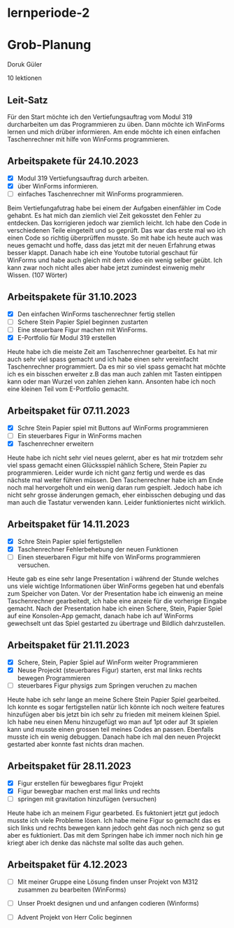 # lernperiode-2

# Grob-Planung
Doruk Güler

10 lektionen

## Leit-Satz

Für den Start möchte ich den Vertiefungsauftrag vom Modul 319 durcharbeiten um das Programmieren zu üben. Dann möchte ich WinForms lernen und mich drüber informieren. Am ende möchte ich einen einfachen Taschenrechner mit hilfe von  WinForms programmieren.

## Arbeitspakete für 24.10.2023

- [x] Modul 319 Vertiefungsauftrag durch arbeiten.
- [x] über WinForms informieren.
- [ ] einfaches Taschenrechner mit WinForms programmieren.

Beim Vertiefungafutrag habe bei einem der Aufgaben einenfähler im Code gehabnt. Es hat mich dan ziemlich viel Zeit gekosstet den Fehler zu entdecken. Das korrigieren jedoch war ziemlich leicht. Ich habe den Code in verschiedenen Teile eingeteilt und so geprüft. Das war das erste mal wo ich einen Code so richtig überprüffen musste. So mit habe ich heute auch was neues gemacht und hoffe, dass das jetzt mit der neuen Erfahrung etwas besser klappt. Danach habe ich eine Youtobe tutorial geschaut für WinForms und habe auch gleich mit dem video ein wenig selber geübt. Ich kann zwar noch nicht alles aber habe jetzt zumindest einwenig mehr Wissen. (107 Wörter)





## Arbeitspakete für 31.10.2023

- [x] Den einfachen WinForms taschenrechner fertig stellen
- [ ] Schere Stein Papier Spiel beginnen zustarten
- [ ] Eine steuerbare Figur machen mit WinForms.
- [x] E-Portfolio für Modul 319 erstellen

Heute habe ich die meiste Zeit am Taschenrechner gearbeitet. Es hat mir auch sehr viel spass gemacht und ich habe einen sehr vereinfacht Taschenrechner programmiert. Da es mir so viel spass gemacht hat möchte ich es ein bisschen erweiter z.B das man auch zahlen mit Tasten eintippen kann oder man Wurzel von zahlen ziehen kann. Ansonten habe ich noch eine kleinen Teil vom E-Portfolio gemacht.





## Arbeitspaket für 07.11.2023

- [x] Schre Stein Papier spiel mit Buttons auf WinForms programmieren
- [ ] Ein steuerbares Figur in WinForms machen
- [x] Taschenrechner erweitern

Heute habe ich nicht sehr viel neues gelernt, aber es hat mir trotzdem sehr viel spass gemacht einen Glücksspiel nählich Schere, Stein Papier zu programmieren. Leider wurde ich nicht ganz fertig und werde es das nächste mal weiter führen müssen. Den Taschenrechner habe ich am Ende noch mal hervorgeholt und ein wenig daran rum gespielt. Jedoch habe ich nicht sehr grosse änderungen gemach, eher einbisschen debuging und das man auch die Tastatur verwenden kann. Leider funktioniertes nicht wirklich.

## Arbeitspaket für 14.11.2023

- [x] Schre Stein Papier spiel fertigstellen
- [x] Taschenrechner Fehlerbehebung der neuen Funktionen
- [ ]  Einen steuerbaren Figur mit hilfe von WinForms programmieren versuchen.

Heute gab es eine sehr lange Presentation i während der Stunde welches uns viele wichtige Informationen über WinForms gegeben hat und ebenfals zum Speicher von Daten. Vor der Presentation habe ich einwenig an meine Taschenrechner gearbeitedt, ich habe eine anzeie für die vorherige Eingabe gemacht. Nach der Presentation habe ich einen Schere, Stein, Papier Spiel auf eine Konsolen-App gemacht, danach habe ich auf WinForms gewechselt unt das Spiel gestarted zu übertrage und Bildlich dahrzustellen.

## Arbeitspaket für 21.11.2023

- [x] Schere, Stein, Papier Spiel auf WinForm weiter Programmieren
- [x] Neuse Projeckt (steuerbares Figur) starten, erst mal links rechts bewegen Programmieren
- [ ] steuerbares Figur physigs zum Springen veruchen zu machen

Heute habe ich sehr lange an meine Schere Stein Papier Spiel gearbeited. Ich konnte es sogar fertigstellen natür lich könnte ich noch weitere features hinzufügen aber bis jetzt bin ich sehr zu frieden mit meinem kleinen Spiel. Ich habe neu einen Menu hinzugefügt wo man auf 1pt oder auf 3t spielen kann und musste einen grossen teil meines Codes an passen. Ebenfalls musste ich ein wenig debuggen. Danach habe ich mal den neuen Projeckt gestarted aber konnte fast nichts dran machen.

## Arbeitspaket für 28.11.2023

- [x] Figur erstellen für bewegbares figur Projekt
- [x] Figur bewegbar machen erst mal  links und rechts
- [ ] springen mit gravitation hinzufügen (versuchen)

Heute habe ich an meinem Figur gearbeted. Es fuktoniert jetzt gut jedoch musste ich viele Probleme lösen. Ich habe meine Figur so gemacht das es sich links und rechts bewegen kann jedoch geht das noch nich genz so gut aber es fuktioniert.
Das mit dem Springen habe ich immer noch nich hin ge kriegt aber ich denke das nächste mal sollte das auch gehen.

## Arbeitspaket für 4.12.2023

- [ ] Mit meiner Gruppe eine Lösung finden unser Projekt von M312 zusammen zu bearbeiten (WinForms)
- [ ] Unser Proekt designen und und anfangen codieren (Winforms)
- [ ] Advent Projekt von Herr Colic beginnen


